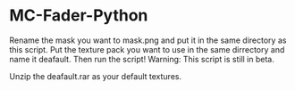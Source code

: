 # MC-Fader-Python

Rename the mask you want to mask.png and put it in the same directory as this script. Put the texture pack you want to use in the same dirrectory and name it deafault. Then run the script! Warning: This script is still in beta.

Unzip the deafault.rar as your default textures.
